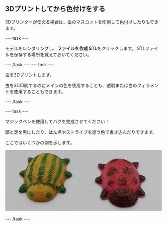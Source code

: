 ## 3Dプリントしてから色付けをする

3Dプリンターが使える場合は、虫のマスコットを印刷して色付けしたりもできます。

--- task ---

モデルをレンダリングし、**ファイルを作成 STL**をクリックします。 STLファイルを保存する場所を覚えておいてください。

--- /task --- --- task ---

虫を3Dプリントします。

虫を3D印刷するのにメインの色を使用することも、透明または白のフィラメントを使用することもできます。

--- /task ---

--- task ---

マジックペンを使用してバグを完成させてください！

頭と足を黒にしたり、はん点やストライプを違う色で書き込んだりできます。

ここではいくつかの例を示します。

![スクリーンショット](images/bug-decorated.png)

--- /task ---

 




  
